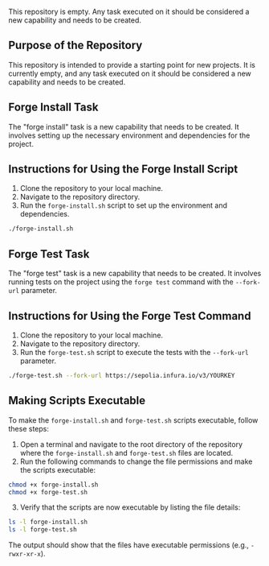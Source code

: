 This repository is empty. Any task executed on it should be considered a new capability and needs to be created.

## Purpose of the Repository

This repository is intended to provide a starting point for new projects. It is currently empty, and any task executed on it should be considered a new capability and needs to be created.

## Forge Install Task

The "forge install" task is a new capability that needs to be created. It involves setting up the necessary environment and dependencies for the project.

## Instructions for Using the Forge Install Script

1. Clone the repository to your local machine.
2. Navigate to the repository directory.
3. Run the `forge-install.sh` script to set up the environment and dependencies.

```sh
./forge-install.sh
```

## Forge Test Task

The "forge test" task is a new capability that needs to be created. It involves running tests on the project using the `forge test` command with the `--fork-url` parameter.

## Instructions for Using the Forge Test Command

1. Clone the repository to your local machine.
2. Navigate to the repository directory.
3. Run the `forge-test.sh` script to execute the tests with the `--fork-url` parameter.

```sh
./forge-test.sh --fork-url https://sepolia.infura.io/v3/YOURKEY
```

## Making Scripts Executable

To make the `forge-install.sh` and `forge-test.sh` scripts executable, follow these steps:

1. Open a terminal and navigate to the root directory of the repository where the `forge-install.sh` and `forge-test.sh` files are located.
2. Run the following commands to change the file permissions and make the scripts executable:

```sh
chmod +x forge-install.sh
chmod +x forge-test.sh
```

3. Verify that the scripts are now executable by listing the file details:

```sh
ls -l forge-install.sh
ls -l forge-test.sh
```

The output should show that the files have executable permissions (e.g., `-rwxr-xr-x`).
